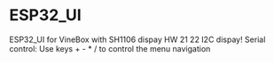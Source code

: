 # ESP32_UI
ESP32_UI for VineBox with SH1106 dispay
HW 21 22 I2C dispay!
Serial control: Use keys + - * / to control the menu navigation
